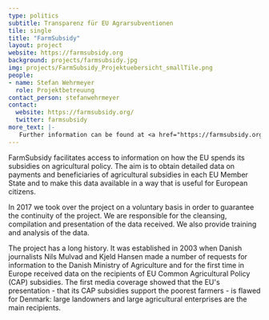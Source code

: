 ```yaml
---
type: politics
subtitle: Transparenz für EU Agrarsubventionen
tile: single
title: "FarmSubsidy"
layout: project
website: https://farmsubsidy.org
background: projects/farmsubsidy.jpg
img: projects/FarmSubsidy_Projektuebersicht_smallTile.png
people:
- name: Stefan Wehrmeyer
  role: Projektbetreuung
contact_person: stefanwehrmeyer
contact:
  website: https://farmsubsidy.org/
  twitter: farmsubsidy
more_text: |-
   Further information can be found at <a href="https://farmsubsidy.org/">FarmSubsidy.org</a>.
---
```

FarmSubsidy facilitates access to information on how the EU spends its subsidies on agricultural policy. The aim is to obtain detailed data on payments and beneficiaries of agricultural subsidies in each EU Member State and to make this data available in a way that is useful for European citizens.

In 2017 we took over the project on a voluntary basis in order to guarantee the continuity of the project. We are responsible for the cleansing, compilation and presentation of the data received. We also provide training and analysis of the data.

The project has a long history. It was established in 2003 when Danish journalists Nils Mulvad and Kjeld Hansen made a number of requests for information to the Danish Ministry of Agriculture and for the first time in Europe received data on the recipients of EU Common Agricultural Policy (CAP) subsidies. The first media coverage showed that the EU's presentation - that its CAP subsidies support the poorest farmers - is flawed for Denmark: large landowners and large agricultural enterprises are the main recipients.